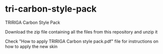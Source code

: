 # tri-carbon-style-pack
 TRIRIGA Carbon Style Pack

Download the zip file containing all the files from this repository and unzip it

Check "How to apply TRIRIGA Carbon style pack.pdf" file for instructions on how to apply the new skin
